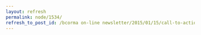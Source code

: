 ```yaml
---
layout: refresh
permalink: node/1534/
refresh_to_post_id: /bcorma on-line newsletter/2015/01/15/call-to-action-for-all-canadian-motorcyclists-please-complete-the-mcc-online-survey
---
```

